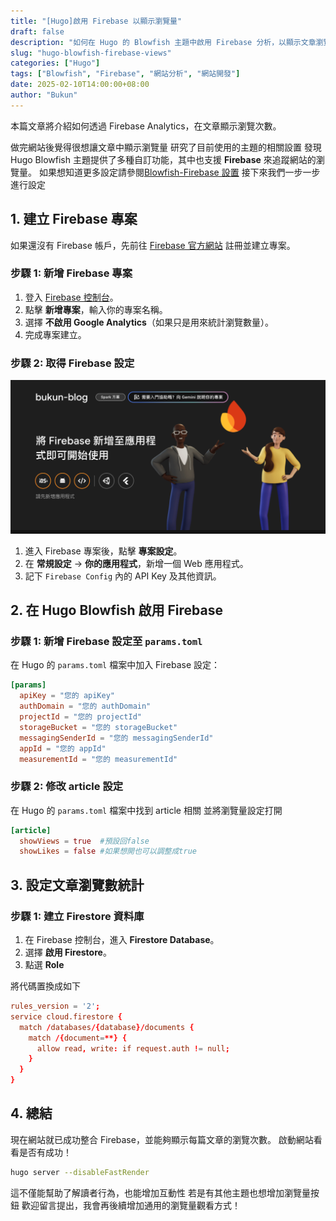```yaml
---
title: "[Hugo]啟用 Firebase 以顯示瀏覽量"
draft: false
description: "如何在 Hugo 的 Blowfish 主題中啟用 Firebase 分析，以顯示文章瀏覽量。"
slug: "hugo-blowfish-firebase-views"
categories: ["Hugo"]
tags: ["Blowfish", "Firebase", "網站分析", "網站開發"]
date: 2025-02-10T14:00:00+08:00
author: "Bukun"
---
```


本篇文章將介紹如何透過 Firebase Analytics，在文章顯示瀏覽次數。

做完網站後覺得很想讓文章中顯示瀏覽量
研究了目前使用的主題的相關設置
發現 Hugo Blowfish 主題提供了多種自訂功能，其中也支援 **Firebase** 來追蹤網站的瀏覽量。
如果想知道更多設定請參閱[Blowfish-Firebase 設置](https://blowfish.page/docs/firebase-views/)
接下來我們一步一步進行設定

## 1. 建立 Firebase 專案

如果還沒有 Firebase 帳戶，先前往 [Firebase 官方網站](https://firebase.google.com/) 註冊並建立專案。

### **步驟 1: 新增 Firebase 專案**

1. 登入 [Firebase 控制台](https://console.firebase.google.com/)。
2. 點擊 **新增專案**，輸入你的專案名稱。
3. 選擇 **不啟用 Google Analytics**（如果只是用來統計瀏覽數量）。
4. 完成專案建立。

### **步驟 2: 取得 Firebase 設定**

<img src="img/1.png">

1. 進入 Firebase 專案後，點擊 **專案設定**。
2. 在 **常規設定** -> **你的應用程式**，新增一個 Web 應用程式。
3. 記下 `Firebase Config` 內的 API Key 及其他資訊。

## 2. 在 Hugo Blowfish 啟用 Firebase

### **步驟 1: 新增 Firebase 設定至 `params.toml`**

在 Hugo 的 `params.toml` 檔案中加入 Firebase 設定：

```toml
[params]
  apiKey = "您的 apiKey"
  authDomain = "您的 authDomain"
  projectId = "您的 projectId"
  storageBucket = "您的 storageBucket"
  messagingSenderId = "您的 messagingSenderId"
  appId = "您的 appId"
  measurementId = "您的 measurementId"
```

### **步驟 2: 修改 article 設定**

在 Hugo 的 `params.toml` 檔案中找到 article 相關
並將瀏覽量設定打開

```toml
[article]
  showViews = true  #預設回false
  showLikes = false #如果想開也可以調整成true
```

## 3. 設定文章瀏覽數統計

### **步驟 1: 建立 Firestore 資料庫**

1. 在 Firebase 控制台，進入 **Firestore Database**。
2. 選擇 **啟用 Firestore**。
3. 點選 **Role**

將代碼置換成如下

```toml
rules_version = '2';
service cloud.firestore {
  match /databases/{database}/documents {
    match /{document=**} {
      allow read, write: if request.auth != null;
    }
  }
}
```

## 4. 總結

現在網站就已成功整合 Firebase，並能夠顯示每篇文章的瀏覽次數。
啟動網站看看是否有成功！

```bash
hugo server --disableFastRender
```

這不僅能幫助了解讀者行為，也能增加互動性
若是有其他主題也想增加瀏覽量按鈕
歡迎留言提出，我會再後續增加通用的瀏覽量觀看方式！
